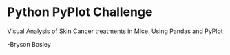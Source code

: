 # Python PyPlot Challenge

Visual Analysis of Skin Cancer treatments in Mice. Using Pandas and PyPlot

-Bryson Bosley
